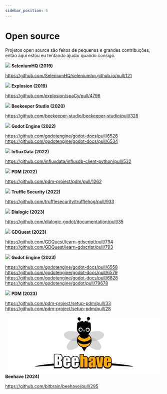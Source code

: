 ```yaml
---
sidebar_position: 5
---
```


# Open source

Projetos open source são feitos de pequenas e grandes contribuções, então aqui estou eu tentando ajudar quando consigo.  

<img class="open-source-avatar" src="https://avatars.githubusercontent.com/u/983927?s=200&v=4"/> <b>SeleniumHQ (2019)</b>  

https://github.com/SeleniumHQ/seleniumhq.github.io/pull/121  

<img class="open-source-avatar" src="https://avatars.githubusercontent.com/u/20011530?s=200&v=4"/> <b>Explosion (2019)</b>  

https://github.com/explosion/spaCy/pull/4796  

<img class="open-source-avatar" src="https://avatars.githubusercontent.com/u/53234021?s=200&v=4"/> <b>Beekeeper Studio (2020)</b>  

https://github.com/beekeeper-studio/beekeeper-studio/pull/328  

<img class="open-source-avatar" src="https://avatars.githubusercontent.com/u/6318500?s=200&v=4"/> <b>Godot Engine (2022)</b>  

https://github.com/godotengine/godot-docs/pull/6526  
https://github.com/godotengine/godot-docs/pull/6534  

<img class="open-source-avatar" src="https://avatars.githubusercontent.com/u/5713248?s=200&v=4"/> <b>InfluxData (2022)</b>  

https://github.com/influxdata/influxdb-client-python/pull/532  

<img class="open-source-avatar" src="https://avatars.githubusercontent.com/u/59549022?s=200&v=4"/> <b>PDM (2022)</b>  

https://github.com/pdm-project/pdm/pull/1262  

<img class="open-source-avatar" src="https://avatars.githubusercontent.com/u/79229934?s=200&v=4"/> <b>Truffle Security (2022)</b>  

https://github.com/trufflesecurity/trufflehog/pull/933  

<img class="open-source-avatar" src="https://avatars.githubusercontent.com/u/90567816?s=200&v=4"/> <b>Dialogic (2023)</b>  

https://github.com/dialogic-godot/documentation/pull/35  

<img class="open-source-avatar" src="https://avatars.githubusercontent.com/u/26459021?s=200&v=4"/> <b>GDQuest (2023)</b>  

https://github.com/GDQuest/learn-gdscript/pull/794  
https://github.com/GDQuest/learn-gdscript/pull/793  

<img class="open-source-avatar" src="https://avatars.githubusercontent.com/u/6318500?s=200&v=4"/> <b>Godot Engine (2023)</b>  

https://github.com/godotengine/godot-docs/pull/6558  
https://github.com/godotengine/godot-docs/pull/6579  
https://github.com/godotengine/godot-docs/pull/6828  
https://github.com/godotengine/godot/pull/79678  

<img class="open-source-avatar" src="https://avatars.githubusercontent.com/u/59549022?s=200&v=4"/> <b>PDM (2023)</b>  

https://github.com/pdm-project/setup-pdm/pull/33  
https://github.com/pdm-project/setup-pdm/pull/28  

<img class="open-source-avatar" src="https://github.com/bitbrain/beehave/raw/godot-4.x/docs/assets/logo.svg"/> <b>Beehave (2024)</b>  

https://github.com/bitbrain/beehave/pull/295  